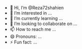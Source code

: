 - 👋 Hi, I’m @Reza72shahien
- 👀 I’m interested in ...
- 🌱 I’m currently learning ...
- 💞️ I’m looking to collaborate on ...
- 📫 How to reach me ...
- 😄 Pronouns: ...
- ⚡ Fun fact: ...

<!---
Reza72shahien/Reza72shahien is a ✨ special ✨ repository because its `README.md` (this file) appears on your GitHub profile.
You can click the Preview link to take a look at your changes.
--->
